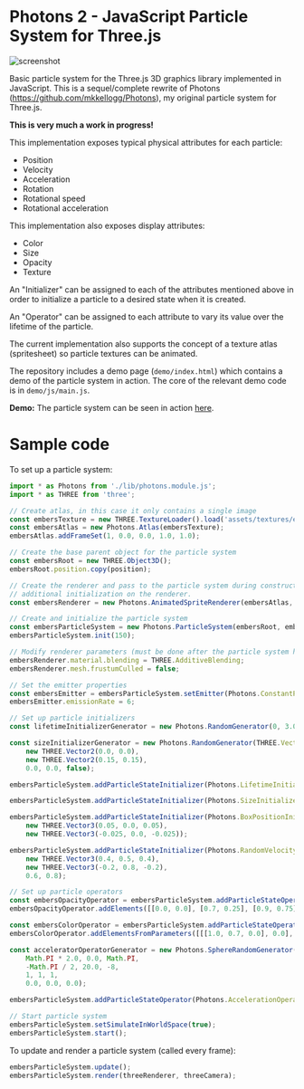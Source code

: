 # Photons 2 - JavaScript Particle System for Three.js

![screenshot](./demo/assets/images/example.gif)
 
Basic particle system for the Three.js 3D graphics library implemented in JavaScript. This is a sequel/complete rewrite of Photons (https://github.com/mkkellogg/Photons), my original particle system for Three.js.

**This is very much a work in progress!**

This implementation exposes typical physical attributes for each particle: 

  - Position
  - Velocity
  - Acceleration
  - Rotation
  - Rotational speed
  - Rotational acceleration
        
This implementation also exposes display attributes:

  - Color
  - Size
  - Opacity 
  - Texture

An "Initializer" can be assigned to each of the attributes mentioned above in order to initialize a particle to a desired state when it is created. 

An "Operator" can be assigned to each attribute to vary its value over the lifetime of the particle.

The current implementation also supports the concept of a texture atlas (spritesheet) so particle textures can be animated.

The repository includes a demo page (`demo/index.html`) which contains a demo of the particle system in action. The core of the relevant demo code is in `demo/js/main.js`.

**Demo:** The particle system can be seen in action [here](http://projects.markkellogg.org/threejs/demo_particle_system.php).

# Sample code

To set up a particle system:

```javascript
import * as Photons from './lib/photons.module.js';
import * as THREE from 'three';

// Create atlas, in this case it only contains a single image
const embersTexture = new THREE.TextureLoader().load('assets/textures/ember.png');
const embersAtlas = new Photons.Atlas(embersTexture);
embersAtlas.addFrameSet(1, 0.0, 0.0, 1.0, 1.0);

// Create the base parent object for the particle system
const embersRoot = new THREE.Object3D();
embersRoot.position.copy(position);

// Create the renderer and pass to the particle system during construction. The particle system will perform
// additional initialization on the renderer.
const embersRenderer = new Photons.AnimatedSpriteRenderer(embersAtlas, true);

// Create and initialize the particle system
const embersParticleSystem = new Photons.ParticleSystem(embersRoot, embersRenderer, this.renderer);
embersParticleSystem.init(150);

// Modify renderer parameters (must be done after the particle system has initialized)
embersRenderer.material.blending = THREE.AdditiveBlending;
embersRenderer.mesh.frustumCulled = false;

// Set the emitter properties
const embersEmitter = embersParticleSystem.setEmitter(Photons.ConstantParticleEmitter);
embersEmitter.emissionRate = 6;

// Set up particle initializers
const lifetimeInitializerGenerator = new Photons.RandomGenerator(0, 3.0, 1.0, 0.0, 0.0, false);

const sizeInitializerGenerator = new Photons.RandomGenerator(THREE.Vector2,
    new THREE.Vector2(0.0, 0.0),
    new THREE.Vector2(0.15, 0.15),
    0.0, 0.0, false);

embersParticleSystem.addParticleStateInitializer(Photons.LifetimeInitializer, lifetimeInitializerGenerator);

embersParticleSystem.addParticleStateInitializer(Photons.SizeInitializer, sizeInitializerGenerator);

embersParticleSystem.addParticleStateInitializer(Photons.BoxPositionInitializer,
    new THREE.Vector3(0.05, 0.0, 0.05),
    new THREE.Vector3(-0.025, 0.0, -0.025));

embersParticleSystem.addParticleStateInitializer(Photons.RandomVelocityInitializer,
    new THREE.Vector3(0.4, 0.5, 0.4),
    new THREE.Vector3(-0.2, 0.8, -0.2),
    0.6, 0.8);

// Set up particle operators
const embersOpacityOperator = embersParticleSystem.addParticleStateOperator(Photons.OpacityInterpolatorOperator);
embersOpacityOperator.addElements([[0.0, 0.0], [0.7, 0.25], [0.9, 0.75], [0.0, 1.0]]);

const embersColorOperator = embersParticleSystem.addParticleStateOperator(Photons.ColorInterpolatorOperator, true);
embersColorOperator.addElementsFromParameters([[[1.0, 0.7, 0.0], 0.0], [[1.0, 0.6, 0.0], 0.5], [[1.0, 0.4, 0.0], 1.0]]);

const acceleratorOperatorGenerator = new Photons.SphereRandomGenerator(THREE.Vector3,
    Math.PI * 2.0, 0.0, Math.PI,
    -Math.PI / 2, 20.0, -8,
    1, 1, 1,
    0.0, 0.0, 0.0);

embersParticleSystem.addParticleStateOperator(Photons.AccelerationOperator, acceleratorOperatorGenerator);

// Start particle system
embersParticleSystem.setSimulateInWorldSpace(true);
embersParticleSystem.start();
```

To update and render a particle system (called every frame):

```javascript
embersParticleSystem.update();
embersParticleSystem.render(threeRenderer, threeCamera);
```
